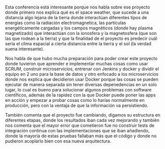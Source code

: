 Esta conferencia está interesante porque nos habla sobre ese proyecto donde primero nos explica qué es el space weather, que sucede a una distancia algo lejana de la tierra donde interactúan diferentes tipos de energías como la radiación electromagnetica, las partículas energéticamente cargadas y los campos magnéticos (donde hay plasma magnetizado) que interactúan con la ionosfera y la magnetosfera (que son las que rodean a la tierra) y que la finalidad de el proyecto es predecir cuál sería el clima espacial a cierta distancia entre la tierra y el sol (la verdad suena interesante).

Nos habla de que hubo mucha preparación para poder crear este proyecto donde tuvieron que aprender e implementar muchas cosas como usar SCRUM, construir microservicios, entrenar con Jenkins y docker y dividir el equipo en 2 uno para la base de datos y otro enfocado a los microservicios donde nos explica que decidieron usar Docker porque las cosas se pueden ejecutar de manera separada sin tener diversas depenedencias en un solo lugar, lo cual es bueno para solucionar algunos problemas con software científicos, además de la rapidez con la que Docker puede poner las apps en acción y empezar a probar cosas como lo harías normalmente en producción, pero con la ventaja de que la información va persistiendo.

También comenta que el proyecto fue cambiando, digamos su estructura en diferentes etapas, donde los resultados iban cada vez mejorando y también nos comenta que el mayor error que cometieron fue no construir tests de integración continua con las implementaciones que se iban añadiendo, donde la mayoría de estas pruebas fallaban más que el código y donde no pudieron acoplarlo bien con esa nueva arquitectura.